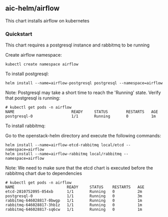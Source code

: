 ## aic-helm/airflow ##

This chart installs airflow on kubernetes

### Quickstart ###

This chart requires a postgresql instance and rabbitmq to be running

Create airflow namespace:

```
kubectl create namespace airflow
```


To install postgresql:

```
helm install --name=airflow-postgresql postgresql --namespace=airflow
```

Note: Postgresql may take a short time to reach the 'Running' state. Verify that postgresql is running:

```
# kubectl get pods -n airflow
NAME                         READY     STATUS        RESTARTS   AGE
postgresql-0                 1/1       Running       0          1m
```


To install rabbitmq:

Go to the openstack-helm directory and execute the following commands:

```
helm install --name=airflow-etcd-rabbitmq local/etcd --namespace=airflow
helm install --name=airflow-rabbitmq local/rabbitmq --namespace=airflow
```

Note: We need to make sure that the etcd chart is executed before the rabbitmq chart due to dependencies

```
# kubectl get pods -n airflow
NAME                       READY     STATUS    RESTARTS   AGE
etcd-2810752095-054xb      1/1       Running   0          2m
postgresql-0               1/1       Running   0          3m
rabbitmq-646028817-0bwgp   1/1       Running   0          1m
rabbitmq-646028817-3hb1z   1/1       Running   0          1m
rabbitmq-646028817-sq6cw   1/1       Running   0          1m
```
